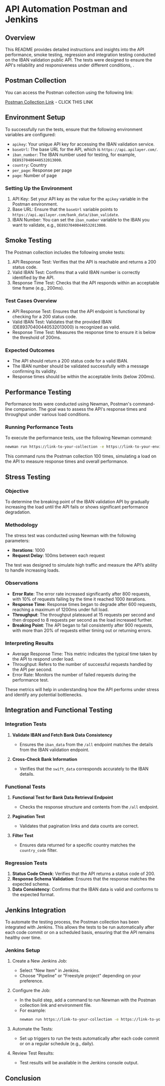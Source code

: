 # API Automation Postman and Jenkins

## Overview

This README provides detailed instructions and insights into the API performance, smoke testing, regression and integration testing conducted on the IBAN validation public API. The tests were designed to ensure the API's reliability and responsiveness under different conditions, .

## Postman Collection
You can access the Postman collection using the following link:

[Postman Collection Link](https://www.postman.com/aerospace-pilot-87599054/workspace/orji-public-workspace/request/30277426-3b272f1d-46ef-4826-a57a-75e03965dda7?tab=scripts) - CLICK THIS LINK

## Environment Setup

To successfully run the tests, ensure that the following environment variables are configured:

- `apikey`: Your unique API key for accessing the IBAN validation service.
- `baseUrl`: The base URL for the API, which is `https://api.apilayer.com/`.
- `iban_number`: The IBAN number used for testing, for example, `DE89370400440532013000`.
- `country`: Country
- `per_page`: Response per page
- `page`: Number of page

### Setting Up the Environment

1. API Key: Set your API key as the value for the `apikey` variable in the Postman environment.
2. Base URL: Ensure that the `baseUrl` variable points to `https://api.apilayer.com/bank_data/iban_validate`.
3. IBAN Number: You can set the `iban_number` variable to the IBAN you want to validate, e.g., `DE89370400440532013000`.

## Smoke Testing

The Postman collection includes the following smoke tests:

1. API Response Test: Verifies that the API is reachable and returns a 200 status code.
2. Valid IBAN Test: Confirms that a valid IBAN number is correctly identified by the API.
3. Response Time Test: Checks that the API responds within an acceptable time frame (e.g., 200ms).

### Test Cases Overview

- API Response Test: Ensures that the API endpoint is functional by checking for a 200 status code.
- Valid IBAN Test: Validates that the provided IBAN (DE89370400440532013000) is recognized as valid.
- Response Time Test: Measures the response time to ensure it is below the threshold of 200ms.

### Expected Outcomes

- The API should return a 200 status code for a valid IBAN.
- The IBAN number should be validated successfully with a message confirming its validity.
- Response times should be within the acceptable limits (below 200ms).

## Performance Testing

Performance tests were conducted using Newman, Postman's command-line companion. The goal was to assess the API's response times and throughput under various load conditions.

### Running Performance Tests

To execute the performance tests, use the following Newman command:

```bash
newman run https://link-to-your-collection -e https://link-to-your-environment -n 100
```

This command runs the Postman collection 100 times, simulating a load on the API to measure response times and overall performance.

## Stress Testing

### Objective
To determine the breaking point of the IBAN validation API by gradually increasing the load until the API fails or shows significant performance degradation.

### Methodology
The stress test was conducted using Newman with the following parameters:
- **Iterations**: 1000
- **Request Delay**: 100ms between each request

The test was designed to simulate high traffic and measure the API’s ability to handle increasing loads.

### Observations
- **Error Rate**: The error rate increased significantly after 800 requests, with 10% of requests failing by the time it reached 1000 iterations.
- **Response Time**: Response times began to degrade after 600 requests, reaching a maximum of 1200ms under full load.
- **Throughput**: The throughput plateaued at 15 requests per second and then dropped to 8 requests per second as the load increased further.
- **Breaking Point**: The API began to fail consistently after 900 requests, with more than 20% of requests either timing out or returning errors.

### Interpreting Results

- Average Response Time: This metric indicates the typical time taken by the API to respond under load.
- Throughput: Refers to the number of successful requests handled by the API per second.
- Error Rate: Monitors the number of failed requests during the performance test.

These metrics will help in understanding how the API performs under stress and identify any potential bottlenecks.

## Integration and Functional Testing

### Integration Tests

1. **Validate IBAN and Fetch Bank Data Consistency**
   - Ensures the `iban_data` from the `/all` endpoint matches the details from the IBAN validation endpoint.

2. **Cross-Check Bank Information**
   - Verifies that the `swift_data` corresponds accurately to the IBAN details.

### Functional Tests

1. **Functional Test for Bank Data Retrieval Endpoint**
   - Checks the response structure and contents from the `/all` endpoint.

2. **Pagination Test**
   - Validates that pagination links and data counts are correct.

3. **Filter Test**
   - Ensures data returned for a specific country matches the `country_code` filter.


### Regression Tests

1. **Status Code Check**: Verifies that the API returns a status code of 200.
2. **Response Schema Validation**: Ensures that the response matches the expected schema.
3. **Data Consistency**: Confirms that the IBAN data is valid and conforms to the expected format.


## Jenkins Integration

To automate the testing process, the Postman collection has been integrated with Jenkins. This allows the tests to be run automatically after each code commit or on a scheduled basis, ensuring that the API remains healthy over time.

### Jenkins Setup

1. Create a New Jenkins Job:
   - Select "New Item" in Jenkins.
   - Choose "Pipeline" or "Freestyle project" depending on your preference.

2. Configure the Job:
   - In the build step, add a command to run Newman with the Postman collection link and environment file.
   - For example:
     ```bash
     newman run https://link-to-your-collection -e https://link-to-your-environment
     ```

3. Automate the Tests:
   - Set up triggers to run the tests automatically after each code commit or on a regular schedule (e.g., daily).

4. Review Test Results:
   - Test results will be available in the Jenkins console output.

## Conclusion
